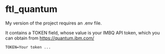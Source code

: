 # ftl_quantum

My version of the project requires an .env file.

It contains a TOKEN field, whose value is your IMBQ API token, which you can obtain from https://quantum.ibm.com/

```
TOKEN=Your token ...
```
